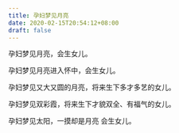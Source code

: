 ```yaml
---
title: 孕妇梦见月亮
date: 2020-02-15T20:54:12+08:00
draft: false
---
```


孕妇梦见月亮，会生女儿。

孕妇梦见月亮进入怀中，会生女儿。

孕妇梦见又大又圆的月亮，将来生下多才多艺的女儿。

孕妇梦见双彩霞，将来生下才貌双全、有福气的女儿。

孕妇梦见太阳，一摸却是月亮 会生女儿。
